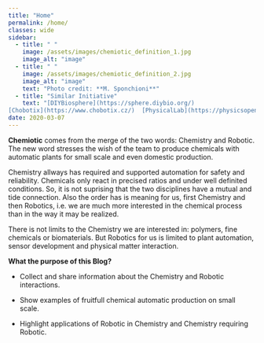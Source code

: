 ```yaml
---
title: "Home"
permalink: /home/
classes: wide
sidebar:
  - title: " "
    image: /assets/images/chemiotic_definition_1.jpg
    image_alt: "image"
  - title: " "
    image: /assets/images/chemiotic_definition_2.jpg
    image_alt: "image"
    text: "Photo credit: **M. Sponchioni**"
  - title: "Similar Initiative"
    text: "[DIYBiosphere](https://sphere.diybio.org/)  
[Chobotix](https://www.chobotix.cz/)  [PhysicalLab](https://physicsopenlab.org/)  [The Pulsar](http://www.thepulsar.be/)  [Open Source Ecology](https://www.opensourceecology.org/)"
date: 2020-03-07
---
```


**Chemiotic** comes from the merge of the two words: Chemistry and Robotic. The new word stresses the wish of the team to produce chemicals with automatic plants for small scale and even domestic production.

Chemistry allways has required and supported automation for safety and reliability. Chemicals only react in precised ratios and under well definited conditions. So, it is not suprising that the two disciplines have a mutual and tide connection. Also the order has is meaning for us, first Chemistry and then Robotics, i.e. we are much more interested in the chemical process than in the way it may be realized. 

There is not limits to the Chemistry we are interested in: polymers, fine chemicals or biomaterials. But Robotics for us is limited to plant automation, sensor development and physical matter interaction.

**What the purpose of this Blog?**

- Collect and share information about the Chemistry and Robotic interactions. 

- Show examples of fruitfull chemical automatic production on small scale.

- Highlight applications of Robotic in Chemistry and Chemistry requiring Robotic.